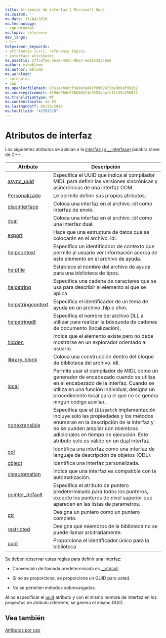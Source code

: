 ```yaml
---
title: Atributos de interfaz | Microsoft Docs
ms.custom: ''
ms.date: 11/04/2016
ms.technology:
- cpp-windows
ms.topic: reference
dev_langs:
- C++
helpviewer_keywords:
- attributes [C++], reference topics
- interface attributes
ms.assetid: 27fcdfee-abce-4585-8b53-ee31635356e8
author: mikeblome
ms.author: mblome
ms.workload:
- cplusplus
- uwp
ms.openlocfilehash: 8c61aeb0dcf3a9e0e001f89b9872b43b0af092b2
ms.sourcegitcommit: 6f8dd98de57bb80bf4c9852abafef1c35a7600f1
ms.translationtype: MT
ms.contentlocale: es-ES
ms.lasthandoff: 08/22/2018
ms.locfileid: "42593328"
---
```

# <a name="interface-attributes"></a>Atributos de interfaz

Los siguientes atributos se aplican a la [interfaz (o __interface)](../cpp/interface.md) palabra clave de C++.

|Atributo|Descripción|
|---------------|-----------------|
|[async_uuid](../windows/async-uuid.md)|Especifica el UUID que indica al compilador MIDL para definir las versiones sincrónicas y asincrónicas de una interfaz COM.|
|[Personalizado](../windows/custom-cpp.md)|Le permite definir sus propios atributos.|
|[dispinterface](../windows/dispinterface.md)|Coloca una interfaz en el archivo .idl como interfaz de envío.|
|[dual](../windows/dual.md)|Coloca una interfaz en el archivo .idl como una interfaz dual.|
|[export](../windows/export.md)|Hace que una estructura de datos que se colocarán en el archivo. idl.|
|[helpcontext](../windows/helpcontext.md)|Especifica un identificador de contexto que permite al usuario ver información acerca de este elemento en el archivo de ayuda.|
|[helpfile](../windows/helpfile.md)|Establece el nombre del archivo de ayuda para una biblioteca de tipos.|
|[helpstring](../windows/helpstring.md)|Especifica una cadena de caracteres que se usa para describir el elemento al que se aplica.|
|[helpstringcontext](../windows/helpstringcontext.md)|Especifica el identificador de un tema de ayuda en un archivo .hlp o chm.|
|[helpstringdll](../windows/helpstringdll.md)|Especifica el nombre del archivo DLL a utilizar para realizar la búsqueda de cadenas de documento (localización).|
|[hidden](../windows/hidden.md)|Indica que el elemento existe pero no debe mostrarse en un explorador orientado al usuario.|
|[library_block](../windows/library-block.md)|Coloca una construcción dentro del bloque de biblioteca del archivo. idl.|
|[local](../windows/local-cpp.md)|Permite usar el compilador de MIDL como un generador de encabezado cuando se utiliza en el encabezado de la interfaz. Cuando se utiliza en una función individual, designa un procedimiento local para el que no se genera ningún código auxiliar.|
|[nonextensible](../windows/nonextensible.md)|Especifica que el `IDispatch` implementación incluye solo las propiedades y los métodos enumeran en la descripción de la interfaz y no se pueden ampliar con miembros adicionales en tiempo de ejecución. Este atributo solo es válido en un [dual](../windows/dual.md) interfaz.|
|[odl](../windows/odl.md)|Identifica una interfaz como una interfaz de lenguaje de descripción de objetos (ODL).|
|[object](../windows/object-cpp.md)|Identifica una interfaz personalizada.|
|[oleautomation](../windows/oleautomation.md)|Indica que una interfaz es compatible con la automatización.|
|[pointer_default](../windows/pointer-default.md)|Especifica el atributo de puntero predeterminado para todos los punteros, excepto los punteros de nivel superior que aparecen en las listas de parámetros.|
|[ptr](../windows/ptr.md)|Designa un puntero como un puntero completo.|
|[restricted](../windows/restricted.md)|Designa qué miembros de la biblioteca no se puede llamar arbitrariamente.|
|[uuid](../windows/uuid-cpp-attributes.md)|Proporciona el identificador único para la biblioteca|

Se deben observar estas reglas para definir una interfaz:

- Convención de llamada predeterminada es [__stdcall](../cpp/stdcall.md).

- Si no se proporciona, se proporciona un GUID para usted.

- No se permiten métodos sobrecargados.

Al no especificar el [uuid](../windows/uuid-cpp-attributes.md) atributo y con el mismo nombre de interfaz en los proyectos de atributo diferente, se genera el mismo GUID.

## <a name="see-also"></a>Vea también

[Atributos por uso](../windows/attributes-by-usage.md)